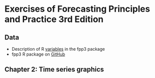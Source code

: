 # Exercises of Forecasting Principles and Practice 3rd Edition

## Data

- Description of R [variables](https://cran.r-project.org/web/packages/fpp3/fpp3.pdf) in the fpp3 package
- fpp3 R package on [GitHub](https://github.com/robjhyndman/fpp3package)

## Chapter 2: Time series graphics


